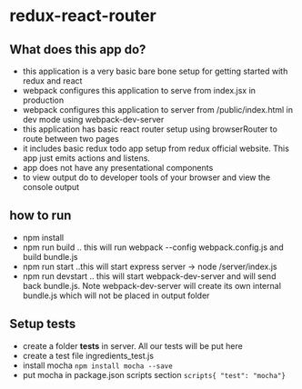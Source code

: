 # redux-react-router

## What does this app do?

* this application is a very basic bare bone setup for getting started with redux and react
* webpack configures this application to serve from index.jsx in production
* webpack configures this application to server from /public/index.html in dev mode using webpack-dev-server
* this application has basic react router setup using browserRouter to route between two pages
* it includes basic redux todo app setup from redux official website. This app just emits actions and listens.
* app does not have any presentational components
* to view output do to developer tools of your browser and view the console output

## how to run
* npm install
* npm run build .. this will run webpack --config webpack.config.js and build bundle.js
* npm run start ..this will start express server -> node /server/index.js
* npm run devstart .. this will start webpack-dev-server and will send back bundle.js. Note webpack-dev-server will create its own internal bundle.js which will not be placed in output folder


## Setup tests
* create a folder __tests__ in server. All our tests will be put here
* create a test file ingredients_test.js
* install mocha ```npm install mocha --save```
* put mocha in package.json scripts section ```scripts{ "test": "mocha"}```
